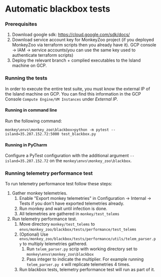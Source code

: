 # Automatic blackbox tests
### Prerequisites
1. Download google sdk: https://cloud.google.com/sdk/docs/
2. Download service account key for MonkeyZoo project (if you deployed MonkeyZoo via terraform scripts then you already have it). 
GCP console -> IAM -> service accounts(you can use the same key used to authenticate terraform scripts)
3. Deploy the relevant branch + complied executables to the Island machine on GCP.   

### Running the tests
In order to execute the entire test suite, you must know the external IP of the Island machine on GCP. You can find 
this information in the GCP Console `Compute Engine/VM Instances` under _External IP_. 

#### Running in command line
Run the following command:

`monkey\envs\monkey_zoo\blackbox>python -m pytest --island=35.207.152.72:5000 test_blackbox.py`

#### Running in PyCharm
Configure a PyTest configuration with the additional argument `--island=35.207.152.72` on the 
`monkey\envs\monkey_zoo\blackbox`.

### Running telemetry performance test
To run telemetry performance test follow these steps:
1. Gather monkey telemetries.
    1. Enable "Export monkey telemetries" in Configuration -> Internal -> Tests if you don't have 
    exported telemetries already.
    2. Run monkey and wait until infection is done.
    3. All telemetries are gathered in `monkey/test_telems`
2. Run telemetry performance test.
    1. Move directory `monkey/test_telems` to `envs/monkey_zoo/blackbox/tests/performance/test_telems`
    2. (Optional) Use `envs/monkey_zoo/blackbox/tests/performance/utils/telem_parser.py` to multiply 
    telemetries gathered.
        1. Run `telem_parser.py` scrip with working directory set to `monkey\envs\monkey_zoo\blackbox`
        2. Pass integer to indicate the multiplier. For example running `telem_parser.py 4` will replicate
        telemetries 4 times.
    3. Run blackbox tests, telemetry performance test will run as part of it.
